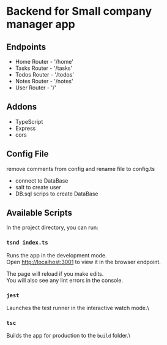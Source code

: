 # Backend for Small company manager app

## Endpoints

- Home Router - '/home'
- Tasks Router - '/tasks'
- Todos Router - '/todos'
- Notes Router - '/notes'
- User Router - '/'

## Addons

- TypeScript
- Express
- cors

## Config File

remove comments from config and rename file to config.ts

- connect to DataBase
- salt to create user
- DB.sql scrips to create DataBase

## Available Scripts

In the project directory, you can run:

### `tsnd index.ts`

Runs the app in the development mode.\
Open [http://localhost:3001](http://localhost:3001) to view it in the browser endpoint.

The page will reload if you make edits.\
You will also see any lint errors in the console.

### `jest`

Launches the test runner in the interactive watch mode.\

### `tsc`

Builds the app for production to the `build` folder.\
